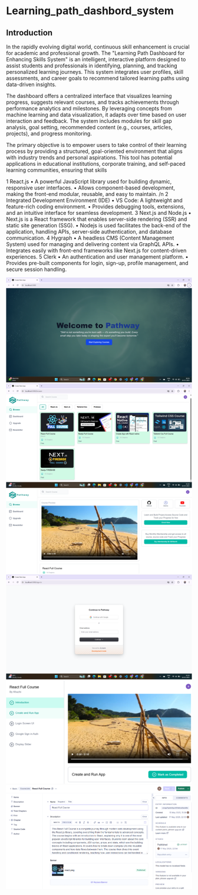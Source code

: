 # Learning_path_dashbord_system
## Introduction
In the rapidly evolving digital world, continuous skill enhancement is crucial for academic and professional 
growth. The "Learning Path Dashboard for Enhancing Skills System" is an intelligent, interactive platform 
designed to assist students and professionals in identifying, planning, and tracking personalized learning 
journeys. This system integrates user profiles, skill assessments, and career goals to recommend tailored 
learning paths using data-driven insights. 
 
The dashboard offers a centralized interface that visualizes learning progress, suggests relevant courses, and 
tracks achievements through performance analytics and milestones. By leveraging concepts from machine 
learning and data visualization, it adapts over time based on user interaction and feedback. The system 
includes modules for skill gap analysis, goal setting, recommended content (e.g., courses, articles, projects), 
and progress monitoring. 
 
The primary objective is to empower users to take control of their learning process by providing a structured, 
goal-oriented environment that aligns with industry trends and personal aspirations. This tool has potential 
applications in educational institutions, corporate training, and self-paced learning communities, ensuring that 
skills

1 React.js 
• A powerful JavaScript library used for building dynamic, responsive user interfaces. 
• Allows component-based development, making the front-end modular, reusable, and easy to 
maintain. 
/n
2 Integrated Development Environment (IDE) 
• VS Code: A lightweight and feature-rich coding environment. 
• Provides debugging tools, extensions, and an intuitive interface for seamless development. 
3 Next.js and Node.js 
• Next.js is a React framework that enables server-side rendering (SSR) and static site generation 
(SSG). 
• Nodejs is used facilitates the back-end of the application, handling APIs, server-side authentication, 
and database communication. 
4 Hygraph 
• A headless CMS (Content Management System) used for managing and delivering content via 
GraphQL APIs. 
• Integrates easily with front-end frameworks like Next.js for content-driven experiences. 
5 Clerk 
• An authentication and user management platform. 
• Provides pre-built components for login, sign-up, profile management, and secure session handling. 


![image alt](https://github.com/Akashprajapati010/Learning_path_dashbord_system/blob/3c60b88d5051639c7441ba14ff2fb83fc5e0e590/public/image/Screenshot%202025-05-18%20005413.png)
![image alt](https://github.com/Akashprajapati010/Learning_path_dashbord_system/blob/3c60b88d5051639c7441ba14ff2fb83fc5e0e590/public/image/Screenshot%202025-05-18%20012851.png)
![image alt](https://github.com/Akashprajapati010/Learning_path_dashbord_system/blob/3c60b88d5051639c7441ba14ff2fb83fc5e0e590/public/image/Screenshot%202025-05-18%20021007.png)
![image alt](https://github.com/Akashprajapati010/Learning_path_dashbord_system/blob/3c60b88d5051639c7441ba14ff2fb83fc5e0e590/public/image/Screenshot%202025-05-18%20012907.png)
![image alt](https://github.com/Akashprajapati010/Learning_path_dashbord_system/blob/3c60b88d5051639c7441ba14ff2fb83fc5e0e590/public/image/Screenshot%202025-05-18%20013457.png)
![image alt](https://github.com/Akashprajapati010/Learning_path_dashbord_system/blob/3c60b88d5051639c7441ba14ff2fb83fc5e0e590/public/image/Screenshot%202025-05-18%20013726.png)


